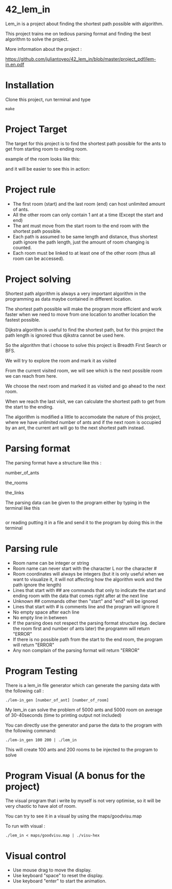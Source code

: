 # 42_lem_in

Lem_in is a project about finding the shortest path possible with algorithm.

This project trains me on tedious parsing format and finding the best algorithm to solve the project.

More information about the project : 

https://github.com/juliantoyeo/42_lem_in/blob/master/project_pdf/lem-in.en.pdf

# Installation

Clone this project, run terminal and type 
```
make
```

# Project Target

The target for this project is to find the shortest path possible for the ants to get from starting room to ending room.

example of the room looks like this:

and it will be easier to see this in action:

# Project rule

- The first room (start) and the last room (end) can host unlimited amount of ants.
- All the other room can only contain 1 ant at a time (Except the start and end)
- The ant must move from the start room to the end room with the shortest path possible.
- Each path is assumed to be same length and distance, thus shortest path ignore the path length, just the amount of room changing is counted.
- Each room must be linked to at least one of the other room (thus all room can be accessed).

# Project solving

Shortest path algorithm is always a very important algorithm in the programming as data maybe contained in different location.

The shortest path possible will make the program more efficient and work faster when we need to move from one location to another location the fastest possible.

Dijkstra algorithm is useful to find the shortest path, but for this project the path length is ignored thus djikstra cannot be used here.

So the algorithm that i choose to solve this project is Breadth First Search or BFS.

We will try to explore the room and mark it as visited

From the current visited room, we will see which is the next possible room we can reach from here.

We choose the next room and marked it as visited and go ahead to the next room.

When we reach the last visit, we can calculate the shortest path to get from the start to the ending.

The algorithm is modified a little to accomodate the nature of this project, where we have unlimited number of ants and if the next room is occupied by an ant, the current ant will go to the next shortest path instead.


# Parsing format

The parsing format have a structure like this :

number_of_ants

the_rooms

the_links


The parsing data can be given to the program either by typing in the terminal like this

<img>

or reading putting it in a file and send it to the program by doing this in the terminal

# Parsing rule

- Room name can be integer or string
- Room name can never start with the character L nor the character #
- Room coordinates will always be integers (but it is only useful when we want to visualize it, it will not affecting how the algorithm work and the path ignore the length)
- Lines that start with ## are commands that only to indicate the start and ending room with the data that comes right after at the next line
- Unknown ## commands other then "start" and "end" will be ignored
- Lines that start with # is comments line and the program will ignore it
- No empty space after each line
- No empty line in between
- If the parsing does not respect the parsing format structure (eg. declare the room first and number of ants later) the programm will return "ERROR"
- If there is no possible path from the start to the end room, the program will return "ERROR"
- Any non complain of the parsing format will return "ERROR"

# Program Testing

There is a lem_in file generator which can generate the parsing data with the following call :

```
./lem-in_gen [number_of_ant] [number_of_room]
```

My lem_in can solve the problem of 5000 ants and 5000 room on average of 30-40seconds (time to printing output not included)

You can directly use the generator and parse the data to the program with the following command:

```
./lem-in_gen 100 200 | ./lem_in
```

This will create 100 ants and 200 rooms to be injected to the program to solve

# Program Visual (A bonus for the project)

The visual program that i write by myself is not very optimise, so it will be very chaotic to have alot of room.

You can try to see it in a visual by using the maps/goodvisu.map

To run with visual :

```
./lem_in < maps/goodvisu.map | ./visu-hex
```

# Visual control

- Use mouse drag to move the display.
- Use keyboard "space" to reset the display.
- Use keyboard "enter" to start the animation.

